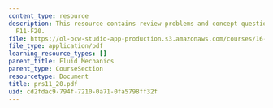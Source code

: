 ```yaml
---
content_type: resource
description: This resource contains review problems and concept questions from lectures
  F11-F20.
file: https://ol-ocw-studio-app-production.s3.amazonaws.com/courses/16-01-unified-engineering-i-ii-iii-iv-fall-2005-spring-2006/cd2fdac9794f72100a710fa5798ff32f_prs11_20.pdf
file_type: application/pdf
learning_resource_types: []
parent_title: Fluid Mechanics
parent_type: CourseSection
resourcetype: Document
title: prs11_20.pdf
uid: cd2fdac9-794f-7210-0a71-0fa5798ff32f
---
```

